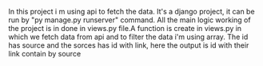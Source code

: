 In this project i m using api to fetch the data.
It's a django project, it can be run by "py manage.py runserver" command.
All the main logic working of the project is in done in views.py file.A function is create in views.py in which we fetch data from api and to filter the data i'm using array.
The id has source and the sorces has id with link, here the output is id with their link contain by source
